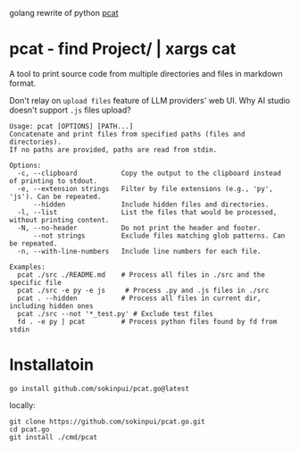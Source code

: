 golang rewrite of python [pcat](https://github.com/sokinpui/pcat)

# pcat - find Project/ | xargs cat

A tool to print source code from multiple directories and files in markdown format.

Don't relay on `upload files` feature of LLM providers' web UI. Why AI studio doesn't support `.js` files upload?

```
Usage: pcat [OPTIONS] [PATH...]
Concatenate and print files from specified paths (files and directories).
If no paths are provided, paths are read from stdin.

Options:
  -c, --clipboard           Copy the output to the clipboard instead of printing to stdout.
  -e, --extension strings   Filter by file extensions (e.g., 'py', 'js'). Can be repeated.
      --hidden              Include hidden files and directories.
  -l, --list                List the files that would be processed, without printing content.
  -N, --no-header           Do not print the header and footer.
      --not strings         Exclude files matching glob patterns. Can be repeated.
  -n, --with-line-numbers   Include line numbers for each file.

Examples:
  pcat ./src ./README.md    # Process all files in ./src and the specific file
  pcat ./src -e py -e js     # Process .py and .js files in ./src
  pcat . --hidden           # Process all files in current dir, including hidden ones
  pcat ./src --not '*_test.py' # Exclude test files
  fd . -e py | pcat         # Process python files found by fd from stdin

```

# Installatoin

```
go install github.com/sokinpui/pcat.go@latest
```

locally:

```
git clone https://github.com/sokinpui/pcat.go.git
cd pcat.go
git install ./cmd/pcat
```
